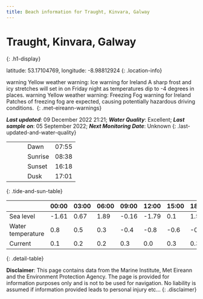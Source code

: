 ```yaml
---
title: Beach information for Traught, Kinvara, Galway
---
```

# Traught, Kinvara, Galway 
{: .h1-display}

latitude: 53.17104769, longitude: -8.98812924
{: .location-info}

<span class="material-icons yellow-warning">warning</span>&nbsp;Yellow weather warning: Ice warning for Ireland A sharp frost and icy stretches will set in on Friday night as temperatures dip to -4 degrees in places.&nbsp;<span class="material-icons yellow-warning">warning</span>&nbsp;Yellow weather warning: Freezing Fog warning for Ireland Patches of freezing fog are expected, causing potentially hazardous driving conditions.&nbsp;
{: .met-eireann-warnings}

___Last updated___: 09 December 2022 21:21; ___Water Quality___: Excellent;
___Last sample on___: 05 September 2022; ___Next Monitoring Date___: Unknown
{: .last-updated-and-water-quality}

|   |   |   |   |   |
|---|---|---|---|---|
|   |   |   | Dawn  | 07:55 |
|   |   |   | Sunrise  | 08:38 |
|   |   |   | Sunset  | 16:18 |
|   |   |   | Dusk  | 17:01 |
{: .tide-and-sun-table}

<div></div>

| | 00:00 | 03:00 | 06:00 | 09:00 | 12:00 | 15:00 | 18:00 | 21:00 |
|---|---|---|---|---|---|---|---|---|
| Sea level | -1.61 | 0.67 | 1.89 | -0.16| -1.79 | 0.1 | 1.59 | 0.03 |
| Water temperature | 0.8 | 0.5 | 0.3 | -0.4 | -0.8 | -0.6 | -0.6 | -1.2 |
| Current | 0.1 | 0.2 | 0.2 | 0.3 | 0.0| 0.3 | 0.3 | 0.2 |
{: .detail-table}

__Disclaimer__: This page contains data from the Marine Institute,
Met Eireann and the Environment Protection Agency. The page is provided for
information purposes only and is not to be used for navigation. No liability
is assumed if information provided leads to personal injury etc...
{: .disclaimer}